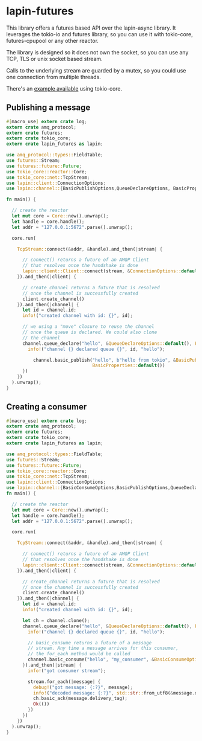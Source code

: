 # lapin-futures

This library offers a futures based API over the lapin-async library.
It leverages the tokio-io and futures library, so you can use it
with tokio-core, futures-cpupool or any other reactor.

The library is designed so it does not own the socket, so you
can use any TCP, TLS or unix socket based stream.

Calls to the underlying stream are guarded by a mutex, so you could
use one connection from multiple threads.

There's an [example available](https://github.com/Geal/lapin/blob/master/futures/examples/client.rs)
using tokio-core.

## Publishing a message

```rust
#[macro_use] extern crate log;
extern crate amq_protocol;
extern crate futures;
extern crate tokio_core;
extern crate lapin_futures as lapin;

use amq_protocol::types::FieldTable;
use futures::Stream;
use futures::future::Future;
use tokio_core::reactor::Core;
use tokio_core::net::TcpStream;
use lapin::client::ConnectionOptions;
use lapin::channel::{BasicPublishOptions,QueueDeclareOptions, BasicProperties};

fn main() {

  // create the reactor
  let mut core = Core::new().unwrap();
  let handle = core.handle();
  let addr = "127.0.0.1:5672".parse().unwrap();

  core.run(

    TcpStream::connect(&addr, &handle).and_then(|stream| {

      // connect() returns a future of an AMQP Client
      // that resolves once the handshake is done
      lapin::client::Client::connect(stream, &ConnectionOptions::default())
    }).and_then(|client| {

      // create_channel returns a future that is resolved
      // once the channel is successfully created
      client.create_channel()
    }).and_then(|channel| {
      let id = channel.id;
      info!("created channel with id: {}", id);

      // we using a "move" closure to reuse the channel
      // once the queue is declared. We could also clone
      // the channel
      channel.queue_declare("hello", &QueueDeclareOptions::default(), FieldTable::new()).and_then(move |_| {
        info!("channel {} declared queue {}", id, "hello");

          channel.basic_publish("hello", b"hello from tokio", &BasicPublishOptions::default(),
                                BasicProperties::default())
      })
    })
  ).unwrap();
}
```

## Creating a consumer

```rust
#[macro_use] extern crate log;
extern crate amq_protocol;
extern crate futures;
extern crate tokio_core;
extern crate lapin_futures as lapin;

use amq_protocol::types::FieldTable;
use futures::Stream;
use futures::future::Future;
use tokio_core::reactor::Core;
use tokio_core::net::TcpStream;
use lapin::client::ConnectionOptions;
use lapin::channel::{BasicConsumeOptions,BasicPublishOptions,QueueDeclareOptions};
fn main() {

  // create the reactor
  let mut core = Core::new().unwrap();
  let handle = core.handle();
  let addr = "127.0.0.1:5672".parse().unwrap();

  core.run(

    TcpStream::connect(&addr, &handle).and_then(|stream| {

      // connect() returns a future of an AMQP Client
      // that resolves once the handshake is done
      lapin::client::Client::connect(stream, &ConnectionOptions::default())
    }).and_then(|client| {

      // create_channel returns a future that is resolved
      // once the channel is successfully created
      client.create_channel()
    }).and_then(|channel| {
      let id = channel.id;
      info!("created channel with id: {}", id);

      let ch = channel.clone();
      channel.queue_declare("hello", &QueueDeclareOptions::default(), FieldTable::new()).and_then(move |_| {
        info!("channel {} declared queue {}", id, "hello");

        // basic_consume returns a future of a message
        // stream. Any time a message arrives for this consumer,
        // the for_each method would be called
        channel.basic_consume("hello", "my_consumer", &BasicConsumeOptions::default())
      }).and_then(|stream| {
        info!("got consumer stream");

        stream.for_each(|message| {
          debug!("got message: {:?}", message);
          info!("decoded message: {:?}", std::str::from_utf8(&message.data).unwrap());
          ch.basic_ack(message.delivery_tag);
          Ok(())
        })
      })
    })
  ).unwrap();
}
```
